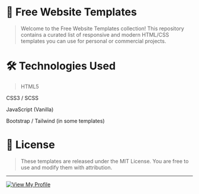  # 🧩  Free Website Templates

>Welcome to the Free Website Templates collection! This repository contains a curated list of responsive and modern HTML/CSS templates you can use for personal or commercial projects.

# 🛠️  Technologies Used

>HTML5

CSS3 / SCSS

JavaScript (Vanilla)

Bootstrap / Tailwind (in some templates)

# 📜 License

>These templates are released under the MIT License. You are free to use and modify them with attribution.
<hr>
<a href="https://github.com/mscbuild"><img src="https://camo.githubusercontent.com/e9f3798d5901d27fe2097e37c8e91edb808b38b236dbebd836638c12b836ed7b/68747470733a2f2f696d672e736869656c64732e696f2f62616467652f566965772d4d795f50726f66696c652d677265656e3f6c6f676f3d476974487562" alt="View My Profile" data-canonical-src="https://img.shields.io/badge/View-My_Profile-green?logo=GitHub" style="max-width: 100%;"></a>
 
